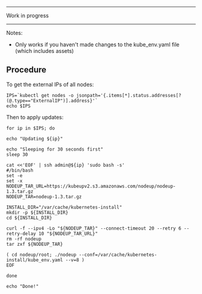****************
Work in progress
****************


Notes:

* Only works if you haven't made changes to the kube_env.yaml file (which includes assets)


## Procedure

To get the external IPs of all nodes:

```
IPS=`kubectl get nodes -o jsonpath='{.items[*].status.addresses[?(@.type=="ExternalIP")].address}'`
echo $IPS
```

Then to apply updates:

```
for ip in $IPS; do

echo "Updating ${ip}"

echo "Sleeping for 30 seconds first"
sleep 30

cat <<'EOF' | ssh admin@${ip} 'sudo bash -s'
#/bin/bash
set -e
set -x
NODEUP_TAR_URL=https://kubeupv2.s3.amazonaws.com/nodeup/nodeup-1.3.tar.gz
NODEUP_TAR=nodeup-1.3.tar.gz

INSTALL_DIR="/var/cache/kubernetes-install"
mkdir -p ${INSTALL_DIR}  
cd ${INSTALL_DIR}

curl -f --ipv4 -Lo "${NODEUP_TAR}" --connect-timeout 20 --retry 6 --retry-delay 10 "${NODEUP_TAR_URL}"
rm -rf nodeup
tar zxf ${NODEUP_TAR}

( cd nodeup/root; ./nodeup --conf=/var/cache/kubernetes-install/kube_env.yaml --v=8 )
EOF

done

echo "Done!"
```